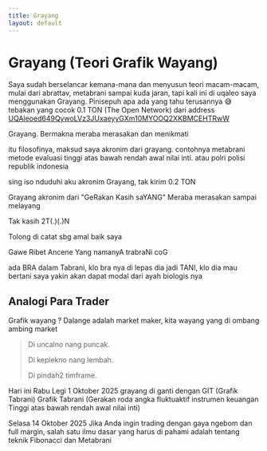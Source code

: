 ```yaml
---
title: Grayang
layout: default
---
```


# Grayang (Teori Grafik Wayang)

Saya sudah berselancar kemana-mana dan menyusun teori macam-macam, mulai dari abrattav, metabrani sampai kuda jaran, tapi kali ini di uqaleo saya menggunakan Grayang. Pinisepuh apa ada yang tahu terusannya 😅 tebakan yang cocok 0.1 TON (The Open Network) dari address [UQAleoed649QywoLVz3JUxaeyyGXm10MYOOQ2XKBMCEHTRwW](https://tonscan.org/address/UQAleoed649QywoLVz3JUxaeyyGXm10MYOOQ2XKBMCEHTRwW#source)

Grayang. Bermakna meraba  merasakan  dan menikmati

itu filosofinya, maksud saya akronim dari grayang. contohnya metabrani metode evaluasi tinggi atas bawah rendah awal nilai inti. atau polri polisi republik indonesia

sing iso nduduhi aku akronim Grayang, tak kirim 0.2 TON

Grayang akronim dari "GeRakan Kasih saYANG"
Meraba merasakan sampai melayang

Tak kasih 2T(.)(.)N

Tolong di catat sbg amal baik saya

Gawe Ribet Ancene Yang namanyA trabraNi coG

ada BRA dalam Tabrani, klo bra nya di lepas dia jadi TANI, klo dia mau bertani saya yakin akan dapat modal dari ayah biologis nya

## Analogi Para Trader

Grafik wayang ? Dalange adalah market maker, kita wayang yang di ombang ambing market
> Di uncalno nang puncak.
> 
> Di keplekno nang lembah.
> 
> Di pindah2 timframe.


Hari ini Rabu Legi 1 Oktober 2025 grayang di ganti dengan GIT (Grafik Tabrani)
Grafik Tabrani (Gerakan roda angka fluktuaktif instrumen keuangan Tinggi atas bawah rendah awal nilai inti)

Selasa 14 Oktober 2025
Jika Anda ingin trading dengan gaya ngebom dan full margin, salah satu ilmu dasar yang harus di pahami adalah tentang teknik Fibonacci dan Metabrani





